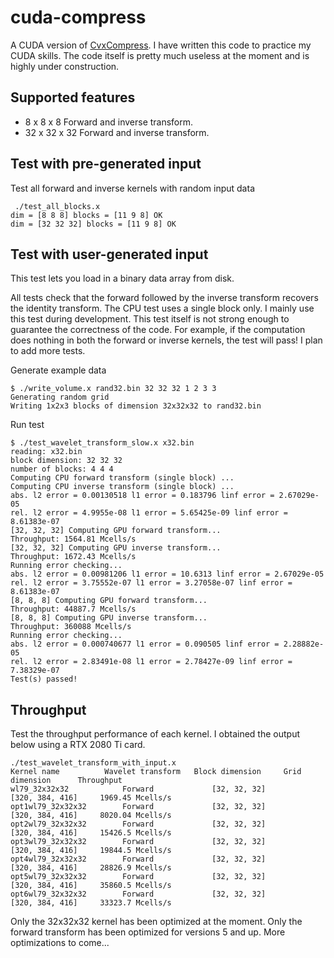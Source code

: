 # cuda-compress 

A CUDA version of [CvxCompress](https://github.com/ChevronETC/CvxCompress). 
I have written this code to practice my CUDA skills. The code itself is pretty much useless at the
moment and is highly under construction.

## Supported features
* 8 x 8 x 8 Forward and inverse transform.
* 32 x 32 x 32 Forward and inverse transform.


## Test with pre-generated input
Test all forward and inverse kernels with random input data
```
 ./test_all_blocks.x 
dim = [8 8 8] blocks = [11 9 8] OK
dim = [32 32 32] blocks = [11 9 8] OK
```

## Test with user-generated input
This test lets you load in a binary data array from disk. 


All tests check that the forward followed by the inverse transform recovers the identity transform. The CPU test uses a single block only. 
I mainly use this test during development. This test itself is not strong enough to guarantee the
correctness of the code. For example, if the computation does nothing in both the forward or inverse kernels, the test will
pass! I plan to add more tests.

Generate example data
```
$ ./write_volume.x rand32.bin 32 32 32 1 2 3 3
Generating random grid 
Writing 1x2x3 blocks of dimension 32x32x32 to rand32.bin 
```
Run test
```
$ ./test_wavelet_transform_slow.x x32.bin 
reading: x32.bin 
block dimension: 32 32 32 
number of blocks: 4 4 4 
Computing CPU forward transform (single block) ... 
Computing CPU inverse transform (single block) ... 
abs. l2 error = 0.00130518 l1 error = 0.183796 linf error = 2.67029e-05 
rel. l2 error = 4.9955e-08 l1 error = 5.65425e-09 linf error = 8.61383e-07 
[32, 32, 32] Computing GPU forward transform... 
Throughput: 1564.81 Mcells/s 
[32, 32, 32] Computing GPU inverse transform... 
Throughput: 1672.43 Mcells/s 
Running error checking... 
abs. l2 error = 0.00981206 l1 error = 10.6313 linf error = 2.67029e-05 
rel. l2 error = 3.75552e-07 l1 error = 3.27058e-07 linf error = 8.61383e-07 
[8, 8, 8] Computing GPU forward transform... 
Throughput: 44887.7 Mcells/s 
[8, 8, 8] Computing GPU inverse transform... 
Throughput: 360088 Mcells/s 
Running error checking... 
abs. l2 error = 0.000740677 l1 error = 0.090505 linf error = 2.28882e-05 
rel. l2 error = 2.83491e-08 l1 error = 2.78427e-09 linf error = 7.38329e-07 
Test(s) passed!
```

## Throughput
Test the throughput performance of each kernel. I obtained the output below using a RTX 2080 Ti
card. 
```
./test_wavelet_transform_with_input.x 
Kernel name       	 Wavelet transform 	 Block dimension 	 Grid dimension 	 Throughput
wl79_32x32x32        	 Forward 	         [32, 32, 32] 	         [320, 384, 416] 	 1969.45 Mcells/s
opt1wl79_32x32x32    	 Forward 	         [32, 32, 32] 	         [320, 384, 416] 	 8020.04 Mcells/s
opt2wl79_32x32x32    	 Forward 	         [32, 32, 32] 	         [320, 384, 416] 	 15426.5 Mcells/s
opt3wl79_32x32x32    	 Forward 	         [32, 32, 32] 	         [320, 384, 416] 	 19844.5 Mcells/s
opt4wl79_32x32x32    	 Forward 	         [32, 32, 32] 	         [320, 384, 416] 	 28826.9 Mcells/s
opt5wl79_32x32x32    	 Forward 	         [32, 32, 32] 	         [320, 384, 416] 	 35860.5 Mcells/s
opt6wl79_32x32x32    	 Forward 	         [32, 32, 32] 	         [320, 384, 416] 	 33323.7 Mcells/s
```
Only the 32x32x32 kernel has been optimized at the moment. Only the forward transform has been
optimized for versions 5 and up. More optimizations to come...

